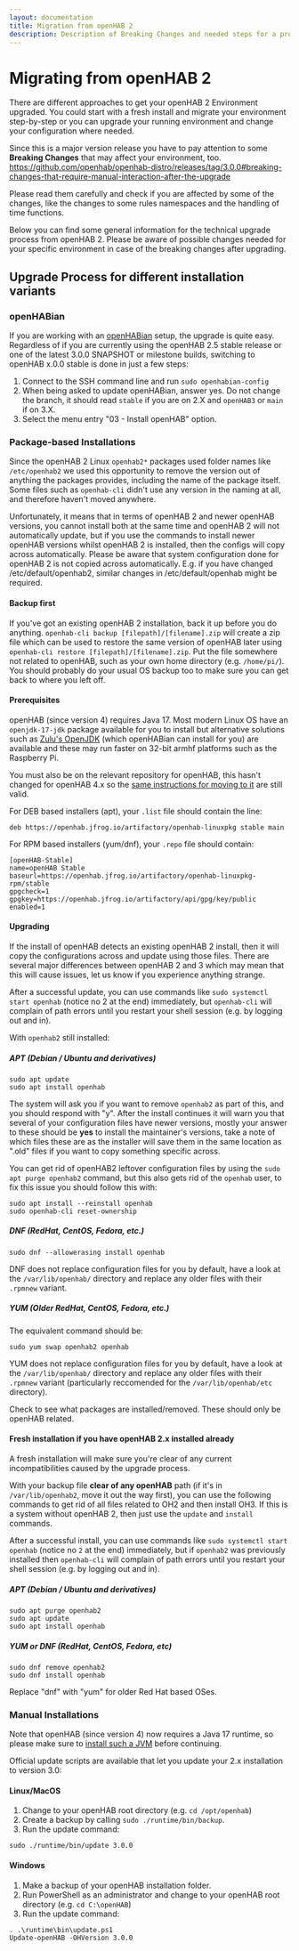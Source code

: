 ```yaml
---
layout: documentation
title: Migration from openHAB 2
description: Description of Breaking Changes and needed steps for a proper Migration from openHAB 2
---
```


# Migrating from openHAB 2

There are different approaches to get your openHAB 2 Environment upgraded.
You could start with a fresh install and migrate your environment step-by-step or you can upgrade your running environment and change your configuration where needed.

Since this is a major version release you have to pay attention to some **Breaking Changes** that may affect your environment, too.
<https://github.com/openhab/openhab-distro/releases/tag/3.0.0#breaking-changes-that-require-manual-interaction-after-the-upgrade>

Please read them carefully and check if you are affected by some of the changes, like the changes to some rules namespaces and the handling of time functions.

Below you can find some general information for the technical upgrade process from openHAB 2.
Please be aware of possible changes needed for your specific environment in case of the breaking changes after upgrading.

## Upgrade Process for different installation variants

### openHABian

If you are working with an [openHABian](https://www.openhab.org/docs/installation/openhabian.html) setup, the upgrade is quite easy. Regardless of if you are currently using the openHAB 2.5 stable release or one of the latest 3.0.0 SNAPSHOT or milestone builds, switching to openHAB x.0.0 stable is done in just a few steps:

1. Connect to the SSH command line and run `sudo openhabian-config`
1. When being asked to update openHABian, answer yes. Do not change the branch, it should read `stable` if you are on 2.X and `openHAB3` or `main` if on 3.X.
1. Select the menu entry "03 - Install openHAB" option.

### Package-based Installations

Since the openHAB 2 Linux `openhab2*` packages used folder names like `/etc/openhab2` we used this opportunity to remove the version out of anything the packages provides, including the name of the package itself.
Some files such as `openhab-cli` didn't use any version in the naming at all, and therefore haven't moved anywhere.

Unfortunately, it means that in terms of openHAB 2 and newer openHAB versions, you cannot install both at the same time and openHAB 2 will not automatically update, but if you use the commands to install newer openHAB versions whilst openHAB 2 is installed, then the configs will copy across automatically.
Please be aware that system configuration done for openHAB 2 is not copied across automatically.
E.g. if you have changed /etc/default/openhab2, similar changes in /etc/default/openhab might be required.

#### Backup first

If you've got an existing openHAB 2 installation, back it up before you do anything. `openhab-cli backup [filepath]/[filename].zip` will create a zip file which can be used to restore the same version of openHAB later using `openhab-cli restore [filepath]/[filename].zip`.
Put the file somewhere not related to openHAB, such as your own home directory (e.g. `/home/pi/`).
You should probably do your usual OS backup too to make sure you can get back to where you left off.

#### Prerequisites

openHAB (since version 4) requires Java 17. Most modern Linux OS have an `openjdk-17-jdk` package available for you to install but alternative solutions such as [Zulu's OpenJDK](https://www.azul.com/downloads/zulu-community/?version=java-17-lts&package=jdk) (which openHABian can install for you) are available and these may run faster on 32-bit armhf platforms such as the Raspberry Pi.

You must also be on the relevant repository for openHAB, this hasn't changed for openHAB 4.x so the [same instructions for moving to it](https://www.openhab.org/docs/installation/linux.html#package-repository-installation) are still valid.

For DEB based installers (apt), your `.list` file should contain the line:

```shell
deb https://openhab.jfrog.io/artifactory/openhab-linuxpkg stable main
```

For RPM based installers (yum/dnf), your `.repo` file should contain:

```shell
[openHAB-Stable]
name=openHAB Stable
baseurl=https://openhab.jfrog.io/artifactory/openhab-linuxpkg-rpm/stable
gpgcheck=1
gpgkey=https://openhab.jfrog.io/artifactory/api/gpg/key/public
enabled=1
```

#### Upgrading

If the install of openHAB detects an existing openHAB 2 install, then it will copy the configurations  across and update using those files. There are several major differences between openHAB 2 and 3 which may mean that this will cause issues, let us know if you experience anything strange.

After a successful update, you can use commands like `sudo systemctl start openhab` (notice no 2 at the end) immediately, but `openhab-cli` will complain of path errors until you restart your shell session (e.g. by logging out and in).

With `openhab2` still installed:

##### APT (Debian / Ubuntu and derivatives)

```shell
sudo apt update
sudo apt install openhab
```

The system will ask you if you want to remove `openhab2` as part of this, and you should respond with "y". After the install continues it will warn you that several of your configuration files have newer versions, mostly your answer to these should be **yes** to install the maintainer's versions, take a note of which files these are as the installer will save them in the same location as ".old" files if you want to copy something specific across.

You can get rid of openHAB2 leftover configuration files by using the `sudo apt purge openhab2` command, but this also gets rid of the `openhab` user, to fix this issue you should follow this with:

```shell
sudo apt install --reinstall openhab
sudo openhab-cli reset-ownership
```

##### DNF (RedHat, CentOS, Fedora, etc.)

```shell
sudo dnf --allowerasing install openhab
```

DNF does not replace configuration files for you by default, have a look at the `/var/lib/openhab/` directory and replace any older files with their `.rpmnew` variant.

##### YUM (Older RedHat, CentOS, Fedora, etc.)

The equivalent command should be:

```shell
sudo yum swap openhab2 openhab
```

YUM does not replace configuration files for you by default, have a look at the `/var/lib/openhab/` directory and replace any older files with their `.rpmnew` variant (particularly reccomended for the `/var/lib/openhab/etc` directory).

Check to see what packages are installed/removed. These should only be openHAB related.

#### Fresh installation if you have openHAB 2.x installed already

A fresh installation will make sure you're clear of any current incompatibilities caused by the upgrade process.

With your backup file **clear of any openHAB** path (if it's in `/var/lib/openhab2`, move it  out the way first), you can use the following commands to get rid of all files related to OH2 and then install OH3. If this is a system without openHAB 2, then just use the `update` and `install` commands.

After a successful install, you can use commands like `sudo systemctl start openhab` (notice no `2` at the end) immediately, but if `openhab2` was previously installed then `openhab-cli` will complain of path errors until you restart your shell session (e.g. by logging out and in).

##### APT (Debian / Ubuntu and derivatives)

```shell
sudo apt purge openhab2
sudo apt update
sudo apt install openhab
```

##### YUM or DNF (RedHat, CentOS, Fedora, etc)

```shell
sudo dnf remove openhab2
sudo dnf install openhab
```

Replace "dnf" with "yum" for older Red Hat based OSes.

### Manual Installations

Note that openHAB (since version 4) now requires a Java 17 runtime, so please make sure to [install such a JVM](https://next.openhab.org/docs/installation/#prerequisites) before continuing.

Official update scripts are available that let you update your 2.x installation to version 3.0:

#### Linux/MacOS

1. Change to your openHAB root directory (e.g. `cd /opt/openhab`)
1. Create a backup by calling `sudo ./runtime/bin/backup`.
1. Run the update command:

  ```shell
  sudo ./runtime/bin/update 3.0.0
  ```

#### Windows

1. Make a backup of your openHAB installation folder.
1. Run PowerShell as an administrator and change to your openHAB root directory (e.g. `cd C:\openHAB`)
1. Run the update command:

  ```shell
  . .\runtime\bin\update.ps1
  Update-openHAB -OHVersion 3.0.0
  ```
